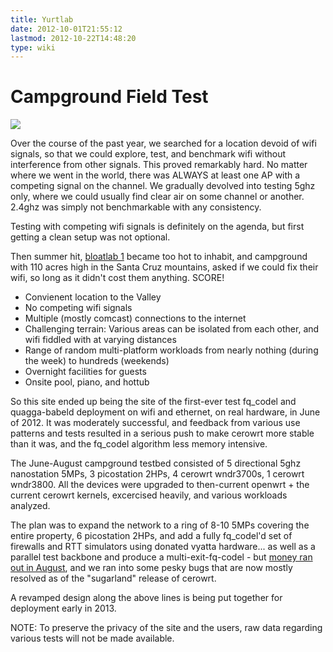 ```yaml
---
title: Yurtlab
date: 2012-10-01T21:55:12
lastmod: 2012-10-22T14:48:20
type: wiki
---
```

Campground Field Test
=====================

![](http://huchra.bufferbloat.net/~cero1/yurtlab_sm.jpg)

Over the course of the past year, we searched for a location devoid of
wifi signals, so that we could explore, test, and benchmark wifi without
interference from other signals. This proved remarkably hard. No matter
where we went in the world, there was ALWAYS at least one AP with a
competing signal on the channel. We gradually devolved into testing 5ghz
only, where we could usually find clear air on some channel or another.
2.4ghz was simply not benchmarkable with any consistency.

Testing with competing wifi signals is definitely on the agenda, but
first getting a clean setup was not optional.

Then summer hit, [bloatlab 1](BloatLab_1.md) became too hot to inhabit, and
campground with 110 acres high in the Santa Cruz mountains, asked if we
could fix their wifi, so long as it didn't cost them anything. SCORE!

-   Convienent location to the Valley
-   No competing wifi signals
-   Multiple (mostly comcast) connections to the internet
-   Challenging terrain: Various areas can be isolated from each other,
    and wifi fiddled with at varying distances
-   Range of random multi-platform workloads from nearly nothing (during
    the week) to hundreds (weekends)
-   Overnight facilities for guests
-   Onsite pool, piano, and hottub

So this site ended up being the site of the first-ever test fq\_codel
and quagga-babeld deployment on wifi and ethernet, on real hardware, in
June of 2012. It was moderately successful, and feedback from various
use patterns and tests resulted in a serious push to make cerowrt more
stable than it was, and the fq\_codel algorithm less memory intensive.

The June-August campground testbed consisted of 5 directional 5ghz
nanostation 5MPs, 3 picostation 2HPs, 4 cerowrt wndr3700s, 1 cerowrt
wndr3800. All the devices were upgraded to then-current openwrt + the
current cerowrt kernels, excercised heavily, and various workloads
analyzed.

The plan was to expand the network to a ring of 8-10 5MPs covering the
entire property, 6 picostation 2HPs, and add a fully fq\_codel'd set of
firewalls and RTT simulators using donated vyatta hardware... as well as
a parallel test backbone and produce a multi-exit-fq-codel - but [money
ran out in August](http://www.teklibre.com/cerowrt/subscribe.html), and
we ran into some pesky bugs that are now mostly resolved as of the
"sugarland" release of cerowrt.

A revamped design along the above lines is being put together for
deployment early in 2013.

NOTE: To preserve the privacy of the site and the users, raw data
regarding various tests will not be made available.
